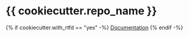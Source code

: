 # {{ cookiecutter.repo_name }}

{% if cookiecutter.with_rtfd == "yes" -%}
[Documentation](https://{{cookiecutter.repo_name}}.rtfd.org)
{% endif -%}
